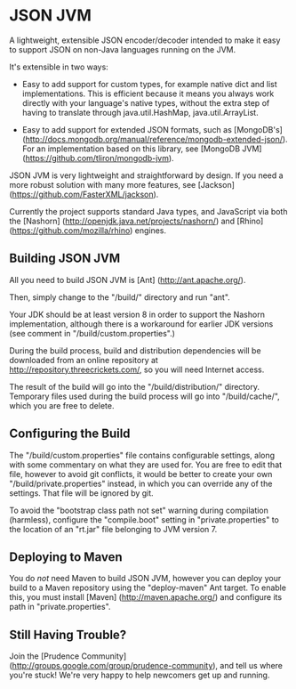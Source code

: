
JSON JVM
========

A lightweight, extensible JSON encoder/decoder intended to make it easy to
support JSON on non-Java languages running on the JVM.

It's extensible in two ways:

* Easy to add support for custom types, for example native dict and list
  implementations. This is efficient because it means you always work directly
  with your language's native types, without the extra step of having to
  translate through java.util.HashMap, java.util.ArrayList.

* Easy to add support for extended JSON formats, such as [MongoDB's]
  (http://docs.mongodb.org/manual/reference/mongodb-extended-json/). For an
  implementation based on this library, see [MongoDB JVM]
  (https://github.com/tliron/mongodb-jvm).

JSON JVM is very lightweight and straightforward by design. If you need a more
robust solution with many more features, see [Jackson]
(https://github.com/FasterXML/jackson).

Currently the project supports standard Java types, and JavaScript via both the [Nashorn]
(http://openjdk.java.net/projects/nashorn/) and [Rhino]
(https://github.com/mozilla/rhino) engines.


Building JSON JVM
-----------------

All you need to build JSON JVM is [Ant] (http://ant.apache.org/).

Then, simply change to the "/build/" directory and run "ant".

Your JDK should be at least version 8 in order to support the Nashorn
implementation, although there is a workaround for earlier JDK versions (see
comment in "/build/custom.properties".)

During the build process, build and distribution dependencies will be
downloaded from an online repository at http://repository.threecrickets.com/, so
you will need Internet access.

The result of the build will go into the "/build/distribution/" directory.
Temporary files used during the build process will go into "/build/cache/",
which you are free to delete.


Configuring the Build
---------------------

The "/build/custom.properties" file contains configurable settings, along with
some commentary on what they are used for. You are free to edit that file,
however to avoid git conflicts, it would be better to create your own
"/build/private.properties" instead, in which you can override any of the
settings. That file will be ignored by git.

To avoid the "bootstrap class path not set" warning during compilation
(harmless), configure the "compile.boot" setting in "private.properties" to the
location of an "rt.jar" file belonging to JVM version 7.


Deploying to Maven
------------------

You do *not* need Maven to build JSON JVM, however you can deploy your build to
a Maven repository using the "deploy-maven" Ant target. To enable this, you must
install [Maven] (http://maven.apache.org/) and configure its path in
"private.properties".


Still Having Trouble?
---------------------

Join the [Prudence Community]
(http://groups.google.com/group/prudence-community), and tell us where you're
stuck! We're very happy to help newcomers get up and running.